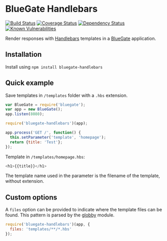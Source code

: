 BlueGate Handlebars
==================

[![Build Status](https://travis-ci.org/mauritsl/bluegate-handlebars.svg?branch=master)](https://travis-ci.org/mauritsl/bluegate-handlebars)
[![Coverage Status](https://coveralls.io/repos/github/mauritsl/bluegate-handlebars/badge.svg?branch=master)](https://coveralls.io/github/mauritsl/bluegate-handlebars?branch=master)
[![Dependency Status](https://david-dm.org/mauritsl/bluegate-handlebars.svg)](https://david-dm.org/mauritsl/bluegate-handlebars)
[![Known Vulnerabilities](https://snyk.io/test/github/mauritsl/bluegate-handlebars/badge.svg)](https://snyk.io/test/github/mauritsl/bluegate-handlebars)

Render responses with [Handlebars](http://handlebarsjs.com/) templates
in a [BlueGate](https://www.npmjs.com/package/bluegate) application.

## Installation

Install using ``npm install bluegate-handlebars``

## Quick example

Save templates in ``/templates`` folder with a ``.hbs`` extension.

```javascript
var BlueGate = require('bluegate');
var app = new BlueGate();
app.listen(8080);

require('bluegate-handlebars')(app);

app.process('GET /', function() {
  this.setParameter('template', 'homepage');
  return {title: 'Test'};
});
```

Template in ``/templates/homepage.hbs``:
```javascript
<h1>{{title}}</h1>
```

The template name used in the parameter is the filename of the template, without extension.

## Custom options

A ``files`` option can be provided to indicate where the template files can be found.
This pattern is parsed by the [globby](https://www.npmjs.com/package/globby) module.

```javascript
require('bluegate-handlebars')(app, {
  files: 'templates/**/*.hbs'
});
```
